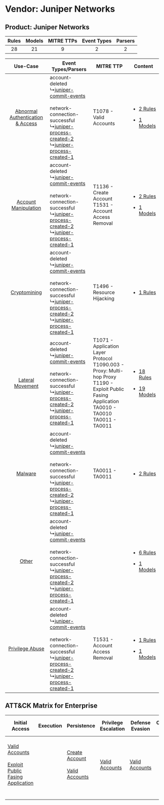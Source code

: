 Vendor: Juniper Networks
========================
Product: Juniper Networks
-------------------------
| Rules | Models | MITRE TTPs | Event Types | Parsers |
|:-----:|:------:|:----------:|:-----------:|:-------:|
|  28   |   21   |     9      |      2      |    2    |

|    Use-Case    | Event Types/Parsers    | MITRE TTP    | Content    |
|:----:| ---- | ---- | ---- |
| [Abnormal Authentication & Access](../../../UseCases/uc_abnormal_authentication_&_access.md) |  account-deleted<br> ↳[juniper-commit-events](Ps/pC_junipercommitevents.md)<br><br> network-connection-successful<br> ↳[juniper-process-created-2](Ps/pC_juniperprocesscreated2.md)<br> ↳[juniper-process-created-1](Ps/pC_juniperprocesscreated1.md)<br> | T1078 - Valid Accounts<br>    | [<ul><li>2 Rules</li></ul><ul><li>1 Models</li></ul>](RM/r_m_juniper_networks_juniper_networks_Abnormal_Authentication_&_Access.md) |
|    [Account Manipulation](../../../UseCases/uc_account_manipulation.md)    |  account-deleted<br> ↳[juniper-commit-events](Ps/pC_junipercommitevents.md)<br><br> network-connection-successful<br> ↳[juniper-process-created-2](Ps/pC_juniperprocesscreated2.md)<br> ↳[juniper-process-created-1](Ps/pC_juniperprocesscreated1.md)<br> | T1136 - Create Account<br>T1531 - Account Access Removal<br>    | [<ul><li>2 Rules</li></ul><ul><li>1 Models</li></ul>](RM/r_m_juniper_networks_juniper_networks_Account_Manipulation.md)    |
|    [Cryptomining](../../../UseCases/uc_cryptomining.md)    |  account-deleted<br> ↳[juniper-commit-events](Ps/pC_junipercommitevents.md)<br><br> network-connection-successful<br> ↳[juniper-process-created-2](Ps/pC_juniperprocesscreated2.md)<br> ↳[juniper-process-created-1](Ps/pC_juniperprocesscreated1.md)<br> | T1496 - Resource Hijacking<br>    | [<ul><li>1 Rules</li></ul>](RM/r_m_juniper_networks_juniper_networks_Cryptomining.md)    |
|    [Lateral Movement](../../../UseCases/uc_lateral_movement.md)    |  account-deleted<br> ↳[juniper-commit-events](Ps/pC_junipercommitevents.md)<br><br> network-connection-successful<br> ↳[juniper-process-created-2](Ps/pC_juniperprocesscreated2.md)<br> ↳[juniper-process-created-1](Ps/pC_juniperprocesscreated1.md)<br> | T1071 - Application Layer Protocol<br>T1090.003 - Proxy: Multi-hop Proxy<br>T1190 - Exploit Public Fasing Application<br>TA0010 - TA0010<br>TA0011 - TA0011<br> | [<ul><li>18 Rules</li></ul><ul><li>19 Models</li></ul>](RM/r_m_juniper_networks_juniper_networks_Lateral_Movement.md)    |
|    [Malware](../../../UseCases/uc_malware.md)    |  account-deleted<br> ↳[juniper-commit-events](Ps/pC_junipercommitevents.md)<br><br> network-connection-successful<br> ↳[juniper-process-created-2](Ps/pC_juniperprocesscreated2.md)<br> ↳[juniper-process-created-1](Ps/pC_juniperprocesscreated1.md)<br> | TA0011 - TA0011<br>    | [<ul><li>2 Rules</li></ul>](RM/r_m_juniper_networks_juniper_networks_Malware.md)    |
|    [Other](../../../UseCases/uc_other.md)    |  account-deleted<br> ↳[juniper-commit-events](Ps/pC_junipercommitevents.md)<br><br> network-connection-successful<br> ↳[juniper-process-created-2](Ps/pC_juniperprocesscreated2.md)<br> ↳[juniper-process-created-1](Ps/pC_juniperprocesscreated1.md)<br> |    | [<ul><li>6 Rules</li></ul><ul><li>1 Models</li></ul>](RM/r_m_juniper_networks_juniper_networks_Other.md)    |
|    [Privilege Abuse](../../../UseCases/uc_privilege_abuse.md)    |  account-deleted<br> ↳[juniper-commit-events](Ps/pC_junipercommitevents.md)<br><br> network-connection-successful<br> ↳[juniper-process-created-2](Ps/pC_juniperprocesscreated2.md)<br> ↳[juniper-process-created-1](Ps/pC_juniperprocesscreated1.md)<br> | T1531 - Account Access Removal<br>    | [<ul><li>1 Rules</li></ul><ul><li>1 Models</li></ul>](RM/r_m_juniper_networks_juniper_networks_Privilege_Abuse.md)    |

ATT&CK Matrix for Enterprise
----------------------------
| Initial Access                                                                                                                                            | Execution | Persistence                                                                                                                            | Privilege Escalation                                                | Defense Evasion                                                     | Credential Access | Discovery | Lateral Movement | Collection | Command and Control                                                                                                                                                                                                      | Exfiltration | Impact                                                                                                                                             |
| --------------------------------------------------------------------------------------------------------------------------------------------------------- | --------- | -------------------------------------------------------------------------------------------------------------------------------------- | ------------------------------------------------------------------- | ------------------------------------------------------------------- | ----------------- | --------- | ---------------- | ---------- | ------------------------------------------------------------------------------------------------------------------------------------------------------------------------------------------------------------------------ | ------------ | -------------------------------------------------------------------------------------------------------------------------------------------------- |
| [Valid Accounts](https://attack.mitre.org/techniques/T1078)<br><br>[Exploit Public Fasing Application](https://attack.mitre.org/techniques/T1190)<br><br> |           | [Create Account](https://attack.mitre.org/techniques/T1136)<br><br>[Valid Accounts](https://attack.mitre.org/techniques/T1078)<br><br> | [Valid Accounts](https://attack.mitre.org/techniques/T1078)<br><br> | [Valid Accounts](https://attack.mitre.org/techniques/T1078)<br><br> |                   |           |                  |            | [Proxy: Multi-hop Proxy](https://attack.mitre.org/techniques/T1090/003)<br><br>[Application Layer Protocol](https://attack.mitre.org/techniques/T1071)<br><br>[Proxy](https://attack.mitre.org/techniques/T1090)<br><br> |              | [Account Access Removal](https://attack.mitre.org/techniques/T1531)<br><br>[Resource Hijacking](https://attack.mitre.org/techniques/T1496)<br><br> |